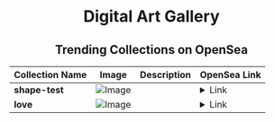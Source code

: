 <div align="center">

# Digital Art Gallery

## Trending Collections on OpenSea

| Collection Name                       | Image                                                                                     | Description                       | OpenSea Link                                                                                          |
|---------------------------------------|-------------------------------------------------------------------------------------------|-----------------------------------|--------------------------------------------------------------------------------------------------------|
| **shape-test** | ![Image](https://raw.seadn.io/files/78759700e0751d6d4fefe81e337b5723.svg?w=200&auto=format) |  | <details><summary>Link</summary>[shape-test](https://opensea.io/collection/shape-test-1)</details> |
| **love** | ![Image](https://i.seadn.io/s/raw/files/fed792b55036e2e090304933e998d26b.jpg?w=500&auto=format?w=200&auto=format) |  | <details><summary>Link</summary>[love](https://opensea.io/collection/love-1591)</details> |

</div>